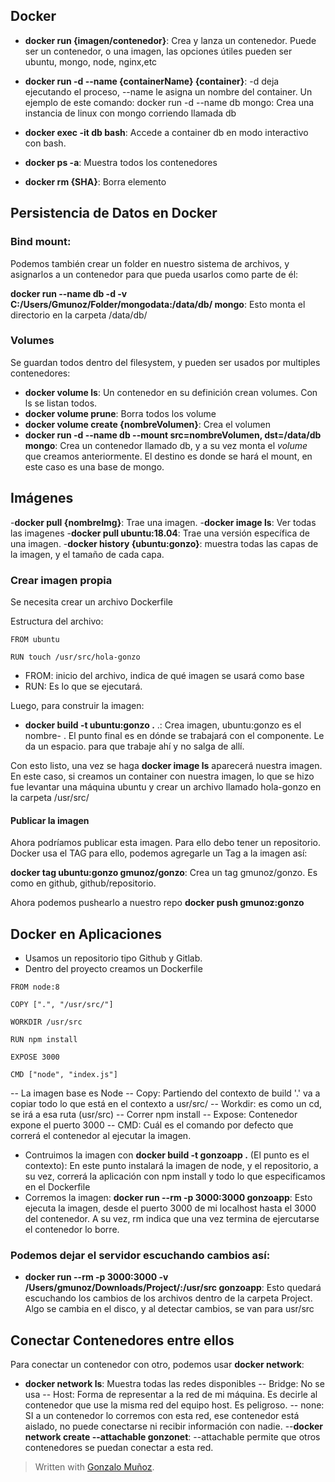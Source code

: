 
## Docker

- **docker run {imagen/contenedor}**: Crea y lanza un contenedor. Puede ser un contenedor, o una imagen, las opciones útiles pueden ser ubuntu, mongo, node, nginx,etc

 - **docker run -d --name {containerName} {container}**: -d deja ejecutando el proceso, --name le asigna un nombre del container. Un ejemplo de este comando: docker run -d --name db mongo: Crea una instancia de linux con mongo corriendo llamada db

- **docker exec -it db bash**: Accede a container db en modo interactivo con bash.

- **docker ps -a**: Muestra todos los contenedores

 - **docker rm {SHA}**: Borra elemento


## Persistencia de Datos en Docker

### Bind mount: 
Podemos también crear un folder en nuestro sistema de archivos, y asignarlos a un contenedor para que pueda usarlos como parte de él:

**docker run --name db -d -v C:/Users/Gmunoz/Folder/mongodata:/data/db/ mongo**: Esto monta el directorio en la carpeta /data/db/

### Volumes

Se guardan todos dentro del filesystem, y pueden ser usados por multiples contenedores:

- **docker volume ls**: Un contenedor en su definición crean volumes. Con ls se listan todos.
- **docker volume prune**: Borra todos los volume
-  **docker volume create {nombreVolumen}**: Crea el volumen
- **docker run -d --name db --mount src=nombreVolumen, dst=/data/db mongo**: Crea un contenedor llamado db, y a su vez monta el *volume* que creamos anteriormente. El destino es donde se hará el mount, en este caso es una base de mongo.


## Imágenes

-**docker pull {nombreImg}**: Trae una imagen. 
-**docker image ls**: Ver todas las imagenes
-**docker pull ubuntu:18.04**: Trae una versión específica de una imagen.
-**docker history {ubuntu:gonzo}**: muestra todas las capas de la imagen, y el tamaño de cada capa.

### Crear imagen propia
Se necesita crear un archivo Dockerfile

Estructura del archivo:

~~~docker
FROM ubuntu

RUN touch /usr/src/hola-gonzo
~~~

- FROM: inicio del archivo, indica de qué imagen se usará como base
- RUN: Es lo que se ejecutará.	

Luego, para construir la imagen:
- **docker build -t ubuntu:gonzo .** .: Crea imagen, ubuntu:gonzo es el nombre- . El punto final es en dónde se trabajará con el componente. Le da un espacio. para que trabaje ahí y no salga de allí.

Con esto listo, una vez se haga **docker image ls** aparecerá nuestra imagen.
En este caso, si creamos un container con nuestra imagen, lo que se hizo fue levantar una máquina ubuntu y crear un archivo llamado hola-gonzo en la carpeta /usr/src/

#### Publicar la imagen
Ahora podríamos publicar esta imagen. Para ello debo tener un repositorio.
Docker usa el TAG para ello, podemos agregarle un Tag a la imagen así:

**docker tag ubuntu:gonzo gmunoz/gonzo**: Crea un tag gmunoz/gonzo. Es como en github, github/repositorio.

Ahora podemos pushearlo a nuestro repo
**docker push gmunoz:gonzo**


## Docker en Aplicaciones

- Usamos un repositorio tipo Github y Gitlab.
- Dentro del proyecto creamos un Dockerfile

~~~
FROM node:8

COPY [".", "/usr/src/"]

WORKDIR /usr/src

RUN npm install

EXPOSE 3000

CMD ["node", "index.js"]
~~~
-- La imagen base es Node
-- Copy: Partiendo del contexto de build '.' va a copiar todo lo que está en el contexto a usr/src/
-- Workdir: es como un cd, se irá a esa ruta (usr/src)
-- Correr npm install
-- Expose: Contenedor expone el puerto 3000
-- CMD: Cuál es el comando por defecto que correrá el contenedor al ejecutar la imagen.

- Contruimos la imagen con **docker build -t gonzoapp .** (El punto es el contexto): En este punto instalará la imagen de node, y el repositorio, a su vez, correrá la aplicación con npm install y todo lo que especificamos en el Dockerfile
- Corremos la imagen: **docker run --rm -p 3000:3000 gonzoapp**: Esto ejecuta la imagen, desde el puerto 3000 de mi localhost hasta el 3000 del contenedor. A su vez, rm indica que una vez termina de ejercutarse el contenedor lo borre.

### Podemos dejar el servidor escuchando cambios así:

- **docker run --rm -p 3000:3000 -v /Users/gmunoz/Downloads/Project/:/usr/src gonzoapp**: Esto quedará escuchando los cambios de los archivos dentro de la carpeta Project. Algo se cambia en el disco, y al detectar cambios, se van para usr/src


## Conectar Contenedores entre ellos

Para conectar un contenedor con otro, podemos usar **docker network**:
- **docker network ls**: Muestra todas las redes disponibles
-- Bridge: No se usa
-- Host: Forma de representar a la red de mi máquina. Es decirle al contenedor que use la misma red del equipo host. Es peligroso. 
-- none: SI a un contenedor lo corremos con esta red, ese contenedor está aislado, no puede conectarse ni recibir información con nadie.
--**docker network create --attachable gonzonet**: --attachable permite que otros contenedores se puedan conectar a esta red. 

> Written with [Gonzalo Muñoz](https://github.com/gonzaloan/).
<!--stackedit_data:
eyJoaXN0b3J5IjpbOTI4NjEyNTU5LDQ5Mjg2ODA4MywtMTg5ND
A5OTIxNiwtMTk5OTY3Mzk2MCw0MzQxNzk1NjQsLTE0MzkzNTIz
OCwxNTUxNDEyNTE4LC04MTE3MDQwMDBdfQ==
-->